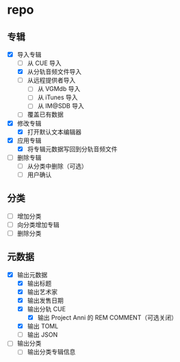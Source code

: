 # repo

## 专辑

- [x] 导入专辑
  - [ ] 从 CUE 导入
  - [x] 从分轨音频文件导入
  - [ ] 从远程提供者导入
    - [ ] 从 VGMdb 导入
    - [ ] 从 iTunes 导入
    - [ ] 从 IM@SDB 导入
  - [ ] 覆盖已有数据
- [x] 修改专辑
  - [x] 打开默认文本编辑器
- [x] 应用专辑
  - [x] 将专辑元数据写回到分轨音频文件
- [ ] 删除专辑
  - [ ] 从分类中删除（可选）
  - [ ] 用户确认

## 分类

- [ ] 增加分类
- [ ] 向分类增加专辑
- [ ] 删除分类

## 元数据

- [x] 输出元数据
  - [x] 输出标题
  - [x] 输出艺术家
  - [x] 输出发售日期
  - [x] 输出分轨 CUE
    - [x] 输出 Project Anni 的 REM COMMENT（可选关闭）
  - [x] 输出 TOML
  - [ ] 输出 JSON
- [ ] 输出分类
  - [ ] 输出分类专辑信息